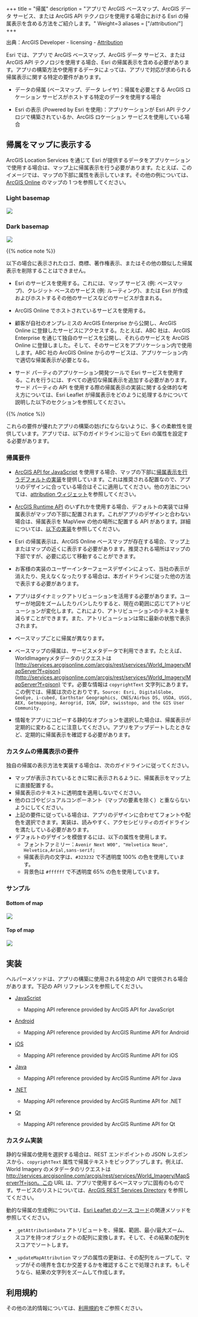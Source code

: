 +++
title = "帰属"
description = "アプリで ArcGIS ベースマップ、ArcGIS データ サービス、または ArcGIS API テクノロジを使用する場合における Esri の帰属表示を含める方法をご紹介します。"
Weight=3
aliases = ["/attribution/"]
+++

出典：ArcGIS Developer - licensing - [Attribution](https://developers.arcgis.com/documentation/mapping-apis-and-services/licensing/attribution/)

Esri では、アプリで ArcGIS ベースマップ、ArcGIS データ サービス、または ArcGIS API テクノロジを使用する場合、Esri の帰属表示を含める必要があります。アプリの構築方法や使用するデータによっては、アプリで対応が求められる帰属表示に関する特定の要件があります。

- データの帰属 (ベースマップ、データ レイヤ)：帰属を必要とする ArcGIS ロケーション サービスがホストする特定のデータを使用する場合

- Esri の表示 (Powered by Esri を使用)：アプリケーションが Esri API テクノロジで構築されているか、ArcGIS ロケーション サービスを使用している場合

## 帰属をマップに表示する
ArcGIS Location Services を通じて Esri が提供するデータをアプリケーションで使用する場合は、マップ上に帰属表示を行う必要があります。たとえば、このイメージでは、マップの下部に属性を表示しています。その他の例については、[ArcGIS Online](http://www.arcgis.com/home/search.html?q=basemaps%20owner:esri&t=content&start=11) のマップの 1 つを参照してください。

### Light basemap
<div align="left">
    <img src="https:///apps.esrij.com/arcgis-dev/guide/img/licensing/attribution/logo-requirements-light.png" style="margin:1px;">
</div>

### Dark basemap
<div align="left">
    <img src="https:///apps.esrij.com/arcgis-dev/guide/img/licensing/attribution/logo-requirements-dark.png" style="margin:1px;">
</div>

{{% notice note %}}

以下の場合に表示されたロゴ、商標、著作権表示、またはその他の類似した帰属表示を削除することはできません。

- Esri のサービスを使用する。これには、マップ サービス (例: ベースマップ)、クレジット ベースのサービス (例: ルーティング)、または Esri が作成およびホストするその他のサービスなどのサービスが含まれる。

- ArcGIS Online でホストされているサービスを使用する。

- 顧客が自社のオンプレミスの ArcGIS Enterprise から公開し、ArcGIS Online に登録したサービスにアクセスする。たとえば、ABC 社は、ArcGIS Enterprise を通じて独自のサービスを公開し、それらのサービスを ArcGIS Online に登録しました。そして、そのサービスをアプリケーション内で使用します。ABC 社の ArcGIS Online からのサービスは、アプリケーション内で適切な帰属表示が必要となる。

- サード パーティのアプリケーション開発ツールで Esri サービスを使用する。これを行うには、すべての適切な帰属表示を追加する必要があります。サード パーティの API を使用する際の帰属表示の実装に関する全体的な考え方については、Esri Leaflet が帰属表示をどのように処理するかについて説明した以下のセクションを参照してください。

{{% /notice %}}

これらの要件が優れたアプリの構築の妨げにならないように、多くの柔軟性を提供しています。アプリでは、以下のガイドラインに沿って Esri の属性を設定する必要があります。

### 帰属要件

- [ArcGIS API for JavaScript](https://developers.arcgis.com/javascript/latest/) を使用する場合、マップの下部に[帰属表示を行うデフォルトの実装](https://developers.arcgis.com/javascript/latest/api-reference/esri-widgets-Attribution.html)を提供しています。これは推奨される配置なので、アプリのデザインに合っている場合はそこに適用してください。他の方法については、[attribution ウィジェット](https://developers.arcgis.com/javascript/latest/api-reference/esri-widgets-Attribution.html)を参照してください。

- [ArcGIS Runtime API](https://developers.arcgis.com/documentation/#arcgis-runtime) のいずれかを使用する場合、デフォルトの実装では帰属表示がマップの下部に配置されます。これがアプリのデザインと合わない場合は、帰属表示を MapView の他の場所に配置する API があります。詳細については、[以下の実装](https://developers.arcgis.com/documentation/mapping-apis-and-services/licensing/attribution/#implementation)を参照してください。

- Esri の帰属表示は、ArcGIS Online ベースマップが存在する場合、マップ上またはマップの近くに表示する必要があります。推奨される場所はマップの下部ですが、必要に応じて移動することができます。

- お客様の実装のユーザーインターフェースデザインによって、当社の表示が消えたり、見えなくなったりする場合は、本ガイドラインに従った他の方法で表示する必要があります。

- アプリはダイナミックアトリビューションを活用する必要があります。ユーザーが地図をズームしたりパンしたりすると、現在の範囲に応じてアトリビューションが変化します。これにより、アトリビューションのテキスト量を減らすことができます。また、アトリビューションは常に最新の状態で表示されます。

- ベースマップごとに帰属が異なります。

- ベースマップの帰属は、サービスメタデータで利用できます。たとえば、WorldImageryメタデータのリクエストは [http://services.arcgisonline.com/arcgis/rest/services/World_Imagery/MapServer?f=pjson](http://services.arcgisonline.com/arcgis/rest/services/World_Imagery/MapServer?f=pjson) です。必要な情報は `copyrightText` 文字列にあります。この例では、帰属は次のとおりです。`Source: Esri, DigitalGlobe, GeoEye, i-cubed, Earthstar Geographics, CNES/Airbus DS, USDA, USGS, AEX, Getmapping, Aerogrid, IGN, IGP, swisstopo, and the GIS User Community.`

- 情報をアプリにコピーする静的なオプションを選択した場合は、帰属表示が定期的に変わることに注意してください。アプリをアップデートしたときなど、定期的に帰属表示を確認する必要があります。

### カスタムの帰属表示の要件

独自の帰属の表示方法を実装する場合は、次のガイドラインに従ってください。

- マップが表示されているときに常に表示されるように、帰属表示をマップ上に直接配置する。
- 帰属表示のテキストに透明度を適用しないでください。
- 他のロゴやビジュアルコンポーネント（マップの要素を除く）と重ならないようにしてください。
- 上記の要件に従っている場合は、アプリのデザインに合わせてフォントや配色を選択できます。実装は、読みやすく、アクセシビリティのガイドラインを満たしている必要があります。
- デフォルトのデザインを模倣するには、以下の属性を使用します。
    - フォントファミリー：`Avenir Next W00", "Helvetica Neue", Helvetica,Arial,sans-serif;`
    - 帰属表示内の文字は、`#323232` で不透明度 100% の色を使用しています。
    - 背景色は `#ffffff` で不透明度 65% の色を使用しています。

### サンプル
#### Bottom of map
<div align="left">
    <img src="http://apps.esrij.com/arcgis-dev/guide/img/licensing/attribution/logo-requirements-bottom.png" style="margin:1px;">
</div>

#### Top of map
<div align="left">
    <img src="http://apps.esrij.com/arcgis-dev/guide/img/licensing/attribution/logo-requirements-top.png" style="margin:1px;">
</div>

## 実装
ヘルパーメソッドは、アプリの構築に使用される特定の API で提供される場合があります。下記の API リファレンスを参照してください。

- [JavaScript](https://developers.arcgis.com/javascript/latest/api-reference/esri-widgets-Attribution.html)
    - Mapping API reference provided by ArcGIS API for JavaScript

- [Android](https://developers.arcgis.com/android/latest/api-reference/reference/com/esri/arcgisruntime/mapping/view/GeoView.html#getAttributionText())
    - Mapping API reference provided by ArcGIS Runtime API for Android

- [iOS](https://developers.arcgis.com/ios/latest/api-reference/interface_a_g_s_geo_view.html#ac8747b199edf34a1f1d661db3fa1c20c)
    - Mapping API reference provided by ArcGIS Runtime API for iOS

- [Java](https://developers.arcgis.com/java/latest/api-reference/reference/com/esri/arcgisruntime/mapping/view/GeoView.html#attributionTopProperty())
    - Mapping API reference provided by ArcGIS Runtime API for Java

- [.NET](https://developers.arcgis.com/net/latest/wpf/api-reference/html/P_Esri_ArcGISRuntime_UI_Controls_GeoView_AttributionText.htm)
    - Mapping API reference provided by ArcGIS Runtime API for .NET

- [Qt](https://developers.arcgis.com/qt/latest/cpp/api-reference/esri-arcgisruntime-geoview.html#attributionRect)
    - Mapping API reference provided by ArcGIS Runtime API for Qt

### カスタム実装
静的な帰属の使用を選択する場合は、REST エンドポイントの JSON レスポンスから、`copyrightText` 属性で帰属テキストをピックアップします。例えば、World Imagery のメタデータのリクエストは http://services.arcgisonline.com/arcgis/rest/services/World_Imagery/MapServer?f=json。この URL は、アプリで使用するベースマップに固有のものです。サービスのリストについては、[ArcGIS REST Services Directory](http://services.arcgisonline.com/arcgis/rest/services) を参照してください。

動的な帰属の生成例については、[Esri Leaflet のソース コード](https://github.com/Esri/esri-leaflet/blob/master/src/Util.js)の関連メソッドを参照してください。

- `_getAttributionData` アトリビュートを、帰属、範囲、最小/最大ズーム、スコアを持つオブジェクトの配列に変換します。そして、その結果の配列をスコアでソートします。

- `_updateMapAttribution` マップの属性の更新は、その配列をループして、マップがその境界を含むか交差するかを確認することで処理されます。もしそうなら、結果の文字列をズームして作成します。

## 利用規約

その他の法的情報については、[利用規約](https://developers.arcgis.com/terms/faq/)をご参照ください。
